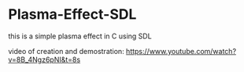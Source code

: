 # Plasma-Effect-SDL
this is a simple plasma effect in C using SDL

video of creation and demostration: https://www.youtube.com/watch?v=8B_4Ngz6pNI&t=8s
